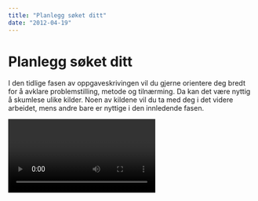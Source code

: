 ```yaml
---
title: "Planlegg søket ditt"
date: "2012-04-19"
---
```


# Planlegg søket ditt 

I den tidlige fasen av oppgaveskrivingen vil du gjerne orientere deg bredt for å avklare problemstilling, metode og tilnærming. Da kan det være nyttig å skumlese ulike kilder. Noen av kildene vil du ta med deg i det videre arbeidet, mens andre bare er nyttige i den innledende fasen.

<Video id="KFbQV7If_ZY" title="Planlegg søket ditt" />

## Finn bakgrunnsinformasjon

*	Generelle oppslagsverk som _Store norske leksikon_ dekker et vidt spekter av emner og gir pekere til mer dyptgående kilder.
*	Fagspesifikke oppslagsverk (for eksempel _International Encyclopedia of the Social & Behavioral Sciences_) gir grundige innføringer. Forfatterne er eksperter på sine felt og har kartlagt den sentrale litteraturen i oversiktsartikler.
*	Lærebøker gir innføring i og henvisninger til kilder som går mer i dybden.
*	Gjennom  _Nasjonalbibliotekets digitale avistjeneste_ får du tilgang til den norske samfunnsdebatten. Nyhetsarkivet _PressReader_  gir deg tilgang til verdens ledende aviser og blader. Begge arkivene er tilgjengelige i de fleste bibliotek i Norge.
*	Offentlig informasjon, som utredninger, stortingsmeldinger og statistikk, ligger lett tilgjengelig på nettet. Se for eksempel _regjeringen.no_, _Statistisk sentralbyrå_,  _Verdensbanken_ og _Organisation for Economic Co-operation and Development (OECD)_.


## Finn faglitteratur

Når du har lest deg opp på emnet, og problemstillingen begynner å ta form, kreves det informasjon som går mer i dybden. Sensor og faglærer forventer at du bruker  [Vitenskapelige kilder](https://www.cristin.no/nvi-rapportering/rapporteringsinstruksen/#toc1) som grunnlag for oppgaven. I tillegg til fagbøker, er artikler i tidsskrifter med fagfellevurdering den viktigste inngangen til vitenskapelige kilder. At et tidsskrift er fagfellevurdert (engelsk: _peer reviewed_) vil si at artiklene blir vurdert og godkjent av andre forskere før publisering.

I denne modulen, "Planlegg søket ditt", tar vi først og fremst sikte på å gi deg en innføring i hvordan du ved planlegging og særskilte teknikker kan søke i akademiske søketjenester og databaser, men det finnes flere måter å finne faglitteratur. Du kan for eksempel:

+ Få tips fra veileder eller foreleser
+ Lete i referanselister til relevante artikler eller bokkapitler
+ Se på lister over hvem som har sitert relevante artikler/kapitler. Søkeverktøy som _Web of Science_ og _Google Scholar_ gir informasjon om siteringer
+ Søke i relevante tidsskrifter
+ Gjøre søk på forfattere du vet har publisert innenfor aktuell tematikk


## Valg av databaser

Gjennom fagbibliotekenes nettsider får du tilgang til databaser som dekker et bredt spekter av fagområder. En database er et elektronisk arkiv som inneholder ulike typer kilder. Noen databaser er tverrfaglige, mens andre dekker avgrensede fagområder. De fagspesifikke databasene gir bedre dekning av litteraturen på fagområdet enn de mer generelle databasene.

Gjør deg kjent med de databasene som er aktuelle for ditt emne. Husk at ingen databaser dekker alt; de overlapper og utfyller hverandre. Derfor er det viktig å søke i flere databaser for å få oversikt. Nedenfor finner du et utvalg tverrfaglige databaser som kan være et godt utgangspunkt for søk før du går videre til de fagspesifikke databasene:
*	_Oria_ er fagbibliotekenes søkeverktøy. Her finner du blant annet fagbøker, masteroppgaver, doktorgradsavhandlinger og tidsskriftsartikler.
*	_Google Scholar_ er den akademiske versjonen av _Google_. Den søker etter vitenskapelig litteratur fra ulike forlag og forskningsarkiv- og databaser. Kildene er av varierende kvalitet, så vær kildekritisk.
*	_Idunn_ dekker tidsskrifter som er utgitt på Universitetsforlaget, og er tilgjengelig i de fleste bibliotek i Norge.
*  _Web of Science_ er en internasjonal, tverrfaglig plattform for å finne forskningslitteratur, og den omfatter flere databaser. Den er tilgjengelig via de fleste fagbibliotek.

## Finn gode søkeord

Gode søkeord (eller søketermer) er nøkkelen til å finne den litteraturen du trenger. Bruk problemstillingen som utgangspunkt og identifiser de tematiske elementene. Når du har de tematiske elementene klart for deg, må du finne egnede søkeord. Husk å ta med synonymer; finnes det flere begreper som beskriver de tematiske elementene du er ute etter?

::: tip Tips 
For å unngå tilfeldig og usystematisk leting etter litteratur, kan det være lurt å sette opp en plan for søket. Det kan spare tid og sikre at alle de tematiske elementene i problemstillingen blir tatt med. Skriv ned hvilke søkeord du vil bruke, og hvordan du vil kombinere dem.
:::

#### Språk og terminologi

Bruk fagterminologi når du søker. Fagtermer kan finnes i ordbøker, lærebøker og fagartikler; les sammendrag og sjekk forfatternes egne emneord. Fagspesifikke databaser har en innebygd emneordsliste (tesaurus) over anerkjente fagtermer og oversikt over relaterte begreper. Oria gir treff både på norsk og engelsk, men vær oppmerksom på at du kan gå glipp av svært mange aktuelle dokumenter dersom du kun velger norske søkeord. Om du søker på norsk, gir bokmål flere treff en nynorsk. Internasjonale databaser krever at du søker på engelsk.

::: tip Tips 
+ Bruk fagterminologi
+ Merk at for hvert tematiske element kan det finnes mange synonymer eller relaterte begrep
+ Vær oppmerksom på at søkeord som er gode i én database, kan være mindre gode i en annen
:::

## Avgrensing av søk

Benytt søketjenestenes muligheter for å avgrense en lang treffliste. I de fleste tilfeller kan du avgrense på publiseringsår, språk, dokumenttyper og større emneområder. Men vær obs på at enhver avgrensing kan føre til at du mister viktig informasjon.

